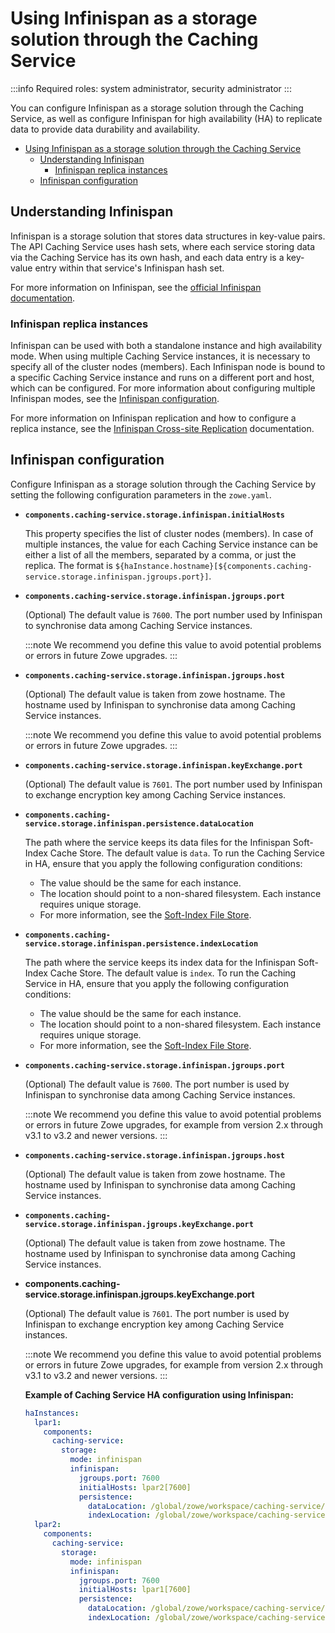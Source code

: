 # Using Infinispan as a storage solution through the Caching Service

:::info Required roles: system administrator, security administrator
:::

You can configure Infinispan as a storage solution through the Caching Service, as well as configure Infinispan for high availability (HA) to replicate data to provide data durability and availability.

- [Using Infinispan as a storage solution through the Caching Service](#using-infinispan-as-a-storage-solution-through-the-caching-service)
  - [Understanding Infinispan](#understanding-infinispan)
    - [Infinispan replica instances](#infinispan-replica-instances)
  - [Infinispan configuration](#infinispan-configuration)

## Understanding Infinispan

Infinispan is a storage solution that stores data structures in key-value pairs. The API Caching Service uses hash sets, where each
service storing data via the Caching Service has its own hash, and each data entry is a key-value entry within that service's Infinispan hash set.

For more information on Infinispan, see the [official Infinispan documentation](https://infinispan.org/documentation/).

### Infinispan replica instances

Infinispan can be used with both a standalone instance and high availability mode. When using multiple Caching Service instances, 
it is necessary to specify all of the cluster nodes (members). Each Infinispan node is bound to a specific Caching Service instance and runs on a different port and host, which can be configured. For more information about configuring multiple Infinispan modes, see the [Infinispan configuration](#infinispan-configuration). 

For more information on Infinispan replication and how to configure a replica instance, see the [Infinispan Cross-site Replication](https://infinispan.org/docs/stable/titles/xsite/xsite.html) documentation.

## Infinispan configuration

Configure Infinispan as a storage solution through the Caching Service by setting the following configuration parameters in the `zowe.yaml`.
 
* **`components.caching-service.storage.infinispan.initialHosts`**

  This property specifies the list of cluster nodes (members). In case of multiple instances, the value for each Caching Service instance can be 
  either a list of all the members, separated by a comma, or just the replica. The format is `${haInstance.hostname}[${components.caching-service.storage.infinispan.jgroups.port}]`.


* **`components.caching-service.storage.infinispan.jgroups.port`**

  (Optional) The default value is `7600`. The port number used by Infinispan to synchronise data among Caching Service instances.

  :::note
  We recommend you define this value to avoid potential problems or errors in future Zowe upgrades.
  :::

* **`components.caching-service.storage.infinispan.jgroups.host`**

  (Optional) The default value is taken from zowe hostname. The hostname used by Infinispan to synchronise data among Caching Service instances. 

  :::note
  We recommend you define this value to avoid potential problems or errors in future Zowe upgrades.
  :::

* **`components.caching-service.storage.infinispan.keyExchange.port`**

  (Optional) The default value is `7601`. The port number used by Infinispan to exchange encryption key among Caching Service instances.

* **`components.caching-service.storage.infinispan.persistence.dataLocation`**

  The path where the service keeps its data files for the Infinispan Soft-Index Cache Store. 
  The default value is `data`. To run the Caching Service in HA, ensure that you apply the following configuration conditions:

  - The value should be the same for each instance.
  - The location should point to a non-shared filesystem. Each instance requires unique storage.
  - For more information, see the [Soft-Index File Store](https://infinispan.org/blog/2014/10/31/soft-index-file-store).

* **`components.caching-service.storage.infinispan.persistence.indexLocation`**

  The path where the service keeps its index data for the Infinispan Soft-Index Cache Store. 
  The default value is `index`. To run the Caching Service in HA, ensure that you apply the following configuration conditions:

  - The value should be the same for each instance.
  - The location should point to a non-shared filesystem. Each instance requires unique storage.
  - For more information, see the [Soft-Index File Store](https://infinispan.org/blog/2014/10/31/soft-index-file-store).

* **`components.caching-service.storage.infinispan.jgroups.port`**
  
  (Optional) The default value is `7600`. The port number is used by Infinispan to synchronise data among Caching Service instances.

  :::note
  We recommend you define this value to avoid potential problems or errors in future Zowe upgrades, for example
  from version 2.x through v3.1 to v3.2 and newer versions.
  :::

* **`components.caching-service.storage.infinispan.jgroups.host`**

  (Optional) The default value is taken from zowe hostname. The hostname used by Infinispan to synchronise data among Caching Service instances. 


* **`components.caching-service.storage.infinispan.jgroups.keyExchange.port`**

  (Optional) The default value is taken from zowe hostname. The hostname used by Infinispan to synchronise data among Caching Service instances.

* **components.caching-service.storage.infinispan.jgroups.keyExchange.port**

  (Optional) The default value is `7601`. The port number is used by Infinispan to exchange encryption key among Caching Service instances.

  :::note
  We recommend you define this value to avoid potential problems or errors in future Zowe upgrades, for example
  from version 2.x through v3.1 to v3.2 and newer versions.
  :::

  **Example of Caching Service HA configuration using Infinispan:**

  ```yaml
  haInstances:
    lpar1:
      components:
        caching-service:
          storage:
            mode: infinispan
            infinispan:
              jgroups.port: 7600
              initialHosts: lpar2[7600]
              persistence:
                dataLocation: /global/zowe/workspace/caching-service/data
                indexLocation: /global/zowe/workspace/caching-service/index
    lpar2:
      components:
        caching-service:
          storage:
            mode: infinispan
            infinispan:
              jgroups.port: 7600
              initialHosts: lpar1[7600]
              persistence:
                dataLocation: /global/zowe/workspace/caching-service/data
                indexLocation: /global/zowe/workspace/caching-service/index
  ```
